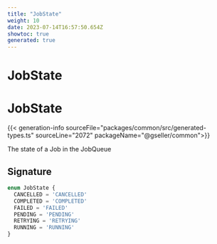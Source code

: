 ```yaml
---
title: "JobState"
weight: 10
date: 2023-07-14T16:57:50.654Z
showtoc: true
generated: true
---
```

<!-- This file was generated from the Vendure source. Do not modify. Instead, re-run the "docs:build" script -->

# JobState
<div class="symbol">


# JobState

{{< generation-info sourceFile="packages/common/src/generated-types.ts" sourceLine="2072" packageName="@gseller/common">}}

The state of a Job in the JobQueue

## Signature

```TypeScript
enum JobState {
  CANCELLED = 'CANCELLED'
  COMPLETED = 'COMPLETED'
  FAILED = 'FAILED'
  PENDING = 'PENDING'
  RETRYING = 'RETRYING'
  RUNNING = 'RUNNING'
}
```
</div>
